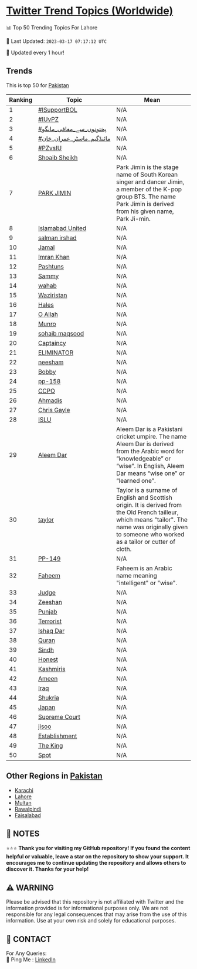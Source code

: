 [Twitter Trend Topics (Worldwide)](https://github.com/ErcinDedeoglu/Twitter-Trend-Topics)
==========


📊 Top 50 Trending Topics For Lahore

📆 Last Updated: `2023-03-17 07:17:12 UTC`

🔧 Updated every 1 hour!


## Trends

This is top 50 for [Pakistan](</Pakistan>)

| Ranking | Topic | Mean |
| ------- | ------------ | ------------ |
| 1 | [#ISupportBOL](http://twitter.com/search?q=%23ISupportBOL) | N/A |
| 2 | [#IUvPZ](http://twitter.com/search?q=%23IUvPZ) | N/A |
| 3 | [#پختونوں_سے_معافی_مانگو](http://twitter.com/search?q=%23%d9%be%d8%ae%d8%aa%d9%88%d9%86%d9%88%da%ba_%d8%b3%db%92_%d9%85%d8%b9%d8%a7%d9%81%db%8c_%d9%85%d8%a7%d9%86%da%af%d9%88) | N/A |
| 4 | [#مائنڈگیم_ماسٹر_عمران_خان](http://twitter.com/search?q=%23%d9%85%d8%a7%d8%a6%d9%86%da%88%da%af%db%8c%d9%85_%d9%85%d8%a7%d8%b3%d9%b9%d8%b1_%d8%b9%d9%85%d8%b1%d8%a7%d9%86_%d8%ae%d8%a7%d9%86) | N/A |
| 5 | [#PZvsIU](http://twitter.com/search?q=%23PZvsIU) | N/A |
| 6 | [Shoaib Sheikh](http://twitter.com/search?q=Shoaib+Sheikh) | N/A |
| 7 | [PARK JIMIN](http://twitter.com/search?q=PARK+JIMIN) | Park Jimin is the stage name of South Korean singer and dancer Jimin, a member of the K-pop group BTS. The name Park Jimin is derived from his given name, Park Ji-min. |
| 8 | [Islamabad United](http://twitter.com/search?q=Islamabad+United) | N/A |
| 9 | [salman irshad](http://twitter.com/search?q=salman+irshad) | N/A |
| 10 | [Jamal](http://twitter.com/search?q=Jamal) | N/A |
| 11 | [Imran Khan](http://twitter.com/search?q=Imran+Khan) | N/A |
| 12 | [Pashtuns](http://twitter.com/search?q=Pashtuns) | N/A |
| 13 | [Sammy](http://twitter.com/search?q=Sammy) | N/A |
| 14 | [wahab](http://twitter.com/search?q=wahab) | N/A |
| 15 | [Waziristan](http://twitter.com/search?q=Waziristan) | N/A |
| 16 | [Hales](http://twitter.com/search?q=Hales) | N/A |
| 17 | [O Allah](http://twitter.com/search?q=O+Allah) | N/A |
| 18 | [Munro](http://twitter.com/search?q=Munro) | N/A |
| 19 | [sohaib maqsood](http://twitter.com/search?q=sohaib+maqsood) | N/A |
| 20 | [Captaincy](http://twitter.com/search?q=Captaincy) | N/A |
| 21 | [ELIMINATOR](http://twitter.com/search?q=ELIMINATOR) | N/A |
| 22 | [neesham](http://twitter.com/search?q=neesham) | N/A |
| 23 | [Bobby](http://twitter.com/search?q=Bobby) | N/A |
| 24 | [pp-158](http://twitter.com/search?q=pp-158) | N/A |
| 25 | [CCPO](http://twitter.com/search?q=CCPO) | N/A |
| 26 | [Ahmadis](http://twitter.com/search?q=Ahmadis) | N/A |
| 27 | [Chris Gayle](http://twitter.com/search?q=Chris+Gayle) | N/A |
| 28 | [ISLU](http://twitter.com/search?q=ISLU) | N/A |
| 29 | [Aleem Dar](http://twitter.com/search?q=Aleem+Dar) | Aleem Dar is a Pakistani cricket umpire. The name Aleem Dar is derived from the Arabic word for “knowledgeable” or “wise”. In English, Aleem Dar means “wise one” or “learned one”. |
| 30 | [taylor](http://twitter.com/search?q=taylor) | Taylor is a surname of English and Scottish origin. It is derived from the Old French tailleur, which means "tailor". The name was originally given to someone who worked as a tailor or cutter of cloth. |
| 31 | [PP-149](http://twitter.com/search?q=PP-149) | N/A |
| 32 | [Faheem](http://twitter.com/search?q=Faheem) | Faheem is an Arabic name meaning "intelligent" or "wise". |
| 33 | [Judge](http://twitter.com/search?q=Judge) | N/A |
| 34 | [Zeeshan](http://twitter.com/search?q=Zeeshan) | N/A |
| 35 | [Punjab](http://twitter.com/search?q=Punjab) | N/A |
| 36 | [Terrorist](http://twitter.com/search?q=Terrorist) | N/A |
| 37 | [Ishaq Dar](http://twitter.com/search?q=Ishaq+Dar) | N/A |
| 38 | [Quran](http://twitter.com/search?q=Quran) | N/A |
| 39 | [Sindh](http://twitter.com/search?q=Sindh) | N/A |
| 40 | [Honest](http://twitter.com/search?q=Honest) | N/A |
| 41 | [Kashmiris](http://twitter.com/search?q=Kashmiris) | N/A |
| 42 | [Ameen](http://twitter.com/search?q=Ameen) | N/A |
| 43 | [Iraq](http://twitter.com/search?q=Iraq) | N/A |
| 44 | [Shukria](http://twitter.com/search?q=Shukria) | N/A |
| 45 | [Japan](http://twitter.com/search?q=Japan) | N/A |
| 46 | [Supreme Court](http://twitter.com/search?q=Supreme+Court) | N/A |
| 47 | [jisoo](http://twitter.com/search?q=jisoo) | N/A |
| 48 | [Establishment](http://twitter.com/search?q=Establishment) | N/A |
| 49 | [The King](http://twitter.com/search?q=The+King) | N/A |
| 50 | [Spot](http://twitter.com/search?q=Spot) | N/A |



## Other Regions in [Pakistan](</Pakistan>)

* [Karachi](</Pakistan/Karachi.md>)
* [Lahore](</Pakistan/Lahore.md>)
* [Multan](</Pakistan/Multan.md>)
* [Rawalpindi](</Pakistan/Rawalpindi.md>)
* [Faisalabad](</Pakistan/Faisalabad.md>)



## 📝 NOTES

⭐⭐⭐ **Thank you for visiting my GitHub repository! If you found the content helpful or valuable, leave a star on the repository to show your support. It encourages me to continue updating the repository and allows others to discover it. Thanks for your help!**


## ⚠️ WARNING

Please be advised that this repository is not affiliated with Twitter and the information provided is for informational purposes only. We are not responsible for any legal consequences that may arise from the use of this information. Use at your own risk and solely for educational purposes.


## 📨 CONTACT

 For Any Queries:  
            🏓 Ping Me : [LinkedIn](https://www.linkedin.com/in/ercindedeoglu/)
